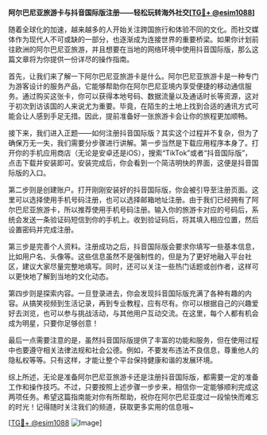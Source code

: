 **阿尔巴尼亚旅游卡与抖音国际版注册——轻松玩转海外社交[[TG💪+ @esim1088](https://t.me/s/esim1088)]**

随着全球化的加速，越来越多的人开始关注跨国旅行和体验不同的文化。而社交媒体作为现代人不可或缺的一部分，也逐渐成为连接世界的重要桥梁。如果你计划前往欧洲的阿尔巴尼亚旅游，并且想要在当地的网络环境中使用抖音国际版，那么这篇文章将为你提供一份详尽的操作指南。

首先，让我们来了解一下阿尔巴尼亚旅游卡是什么。阿尔巴尼亚旅游卡是一种专门为游客设计的服务产品，它能够帮助你在阿尔巴尼亚境内享受便捷的移动通信服务。通过购买这张卡，你可以获得本地号码、数据流量以及通话时长等资源，这对于初次到访该国的人来说尤为重要。毕竟，在陌生的土地上找到合适的通讯方式可能会让人感到手足无措。因此，提前准备好一张旅游卡会让你的旅程更加顺畅。

接下来，我们进入正题——如何注册抖音国际版？其实这个过程并不复杂，但为了确保万无一失，我们需要分步骤进行讲解。第一步当然是下载应用程序本身了。打开你的手机应用商店（无论是安卓还是iOS），搜索“TikTok”或者“抖音国际版”，点击下载并安装即可。安装完成后，你会看到一个简洁明快的界面，这便是抖音国际版的入口。

第二步则是创建账户。打开刚刚安装好的抖音国际版，你会被引导至注册页面。这里可以选择使用手机号码注册，也可以选择邮箱地址注册。由于我们已经拥有了阿尔巴尼亚旅游卡，所以推荐使用手机号码注册。输入你的旅游卡对应的号码后，系统会发送一条验证码短信到你的手机上。收到验证码后，将其填入相应位置，然后设置密码并完成注册。

第三步是完善个人资料。注册成功之后，抖音国际版会要求你填写一些基本信息，比如用户名、头像等。这些信息虽然不是强制性的，但是为了更好地融入平台社区，建议大家尽量完整地填写。同时，还可以关注一些热门话题或创作者，这样可以更快地了解到当地的文化动态。

第四步则是探索内容。一旦登录进去，你会发现抖音国际版充满了各种有趣的内容。从搞笑视频到生活记录，再到专业教程，应有尽有。你可以根据自己的兴趣爱好去浏览，也可以参与挑战活动，与其他用户互动交流。在这里，每个人都有机会成为明星，只要你足够创意！

最后一点需要注意的是，虽然抖音国际版提供了丰富的功能和服务，但在使用过程中也要遵守相关法律法规和社会公德。例如，不要发布违法不良信息，尊重他人的隐私权等等。只有这样，才能让整个平台保持健康和谐的发展环境。

综上所述，无论是准备阿尔巴尼亚旅游卡还是注册抖音国际版，都需要一定的准备工作和操作技巧。不过，只要按照上述步骤一步步来，相信你一定能够顺利完成这两项任务。希望这篇指南能对你有所帮助，祝你在阿尔巴尼亚度过一段愉快而难忘的时光！记得随时关注我们的频道，获取更多实用的信息哦~

[[TG💪+ @esim1088](https://t.me/s/esim1088) ![Image](https://i.postimg.cc/4NQfJmqS/Snipaste-2025-05-13-00-14-12.png)]